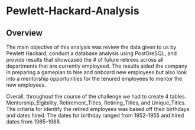 # Pewlett-Hackard-Analysis

## Overview
The main objective of this analysis was review the data given to us by Pewlett Hackard, conduct a database analysis using PostGreSQL, and provide results that showcased the # of future retirees across all departments that are currently employeed. The results aided the company in preparing a gameplan to hire and onboard new employees but also look into a mentorship opportunities for the tenured employees to mentor the new employees. 

Overall, throughout the course of the challenge we had to create 4 tables. Mentorship_Elgibility, Retirement_Titles, Retiring_Titles, and Unique_Titles.
The criteria for identify the retired employees was based off their birthdays and dates hired. The dates for birthday ranged from 1952-1955 and hired dates from 1985-1988. 




